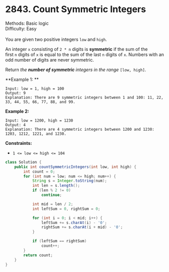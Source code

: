 # 2843. Count Symmetric Integers  

  Methods: Basic logic </br> Difficulty: Easy </br> </br>You are given two positive integers `low` and `high`.

An integer `x` consisting of `2 * n` digits is **symmetric** if the sum of the first `n` digits of `x` is equal to the sum of the last `n` digits of `x`. Numbers with an odd number of digits are never symmetric.

Return *the ****number of symmetric**** integers in the range* `[low, high]`.

**Example 1: **

```plain text
Input: low = 1, high = 100
Output: 9
Explanation: There are 9 symmetric integers between 1 and 100: 11, 22, 33, 44, 55, 66, 77, 88, and 99.
```

**Example 2:**

```plain text
Input: low = 1200, high = 1230
Output: 4
Explanation: There are 4 symmetric integers between 1200 and 1230: 1203, 1212, 1221, and 1230.
```

**Constraints:**

- `1 <= low <= high <= 104`
```java
class Solution {
    public int countSymmetricIntegers(int low, int high) {
        int count = 0;
        for (int num = low; num <= high; num++) {
            String s = Integer.toString(num);
            int len = s.length();
            if (len % 2 != 0)
                continue;

            int mid = len / 2;
            int leftSum = 0, rightSum = 0;

            for (int i = 0; i < mid; i++) {
                leftSum += s.charAt(i) - '0';
                rightSum += s.charAt(i + mid) - '0';
            }

            if (leftSum == rightSum) 
                count++;
        }
        return count;
    }
}

```

